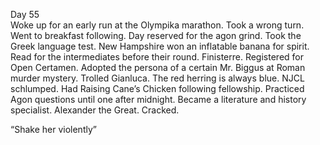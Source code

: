 Day 55  
Woke up for an early run at the Olympika marathon. Took a wrong turn. Went to breakfast following. Day reserved for the agon grind. Took the Greek language test. New Hampshire won an inflatable banana for spirit. Read for the intermediates before their round. Finisterre. Registered for Open Certamen. Adopted the persona of a certain Mr. Biggus at Roman murder mystery. Trolled Gianluca. The red herring is always blue. NJCL schlumped. Had Raising Cane’s Chicken following fellowship. Practiced Agon questions until one after midnight. Became a literature and history specialist. Alexander the Great. Cracked. 

“Shake her violently”
